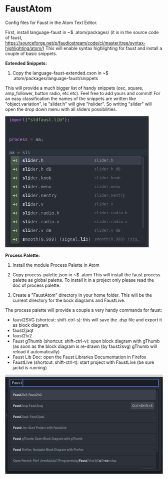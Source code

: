 # FaustAtom
Config files for Faust in the Atom Text Editor.

First, install language-faust in ~$ .atom/packages/
(it is in the source code of faust, https://sourceforge.net/p/faudiostream/code/ci/master/tree/syntax-highlighting/atom/)
This will enable syntax highlighting for faust and install a couple of basic snippets.

__Extended Snippets:__

1. Copy the language-faust-extended.cson in ~$ .atom/packages/language-faust/snippets

This will provide a much bigger list of handy snippets (osc, square, amp_follower, button radio, etc etc). Feel free to add yours and commit!
For an easy classification the names of the snippets are written like "object.variation", ie "slider.h" will give "hslider". So writing "slider" will open the drop down menu with all sliders possibilities.

![screenshot](https://raw.githubusercontent.com/sonejostudios/FaustAtom/master/snippets.png "Faust Extended Snippets")


__Process Palette:__

1. Install the module Process Palette in Atom

2. Copy process-palette.json in ~$ .atom
This will install the faust process palette as global palette. To install it in a project only please read the doc of process palette.

3. Create a "FaustAtom" directory in your home folder.
This will be the current directory for the bock diagrams and FaustLive.

The process palette will provide a couple a very handy commands for faust:

* faust2SVG (shortcut: shift-ctrl-s): this will save the .dsp file and export it as block diagram.
* faust2jaqt
* faust2lv2
* Faust gThumb (shortcut: shift-ctrl-v): open block diagram with gThumb (as soon as the block diagram is re-drawn (by faust2svg) gThumb will reload it automatically)
* Faust Lib Doc: open the Faust Libraries Documentation in Firefox
* FaustLive (shortcut: shift-ctrl-t): start project with FaustLive (be sure jackd is running)

![screenshot](https://raw.githubusercontent.com/sonejostudios/FaustAtom/master/processpalette.png "Faust Process Palette")
